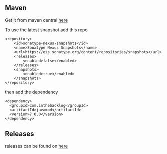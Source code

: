## Maven

Get it from maven
central [here](http://search.maven.org/#search%7Cgav%7C1%7Cg%3A%22com.inthebacklop%22%20AND%20a%3A%22javampd%22)

To use the latest snapshot add this repo

```
<repository>
    <id>sonatype-nexus-snapshots</id>
    <name>Sonatype Nexus Snapshots</name>
    <url>https://oss.sonatype.org/content/repositories/snapshots</url>
    <releases>
        <enabled>false</enabled>
    </releases>
    <snapshots>
        <enabled>true</enabled>
    </snapshots>
</repository>
```

then add the dependency

```
<dependency>
  <groupId>com.inthebacklog</groupId>
  <artifactId>javampd</artifactId>
  <version>7.0.0</version>
</dependency>
```

## Releases

releases can be found on [here](https://github.com/finnyb/javampd/releases)
